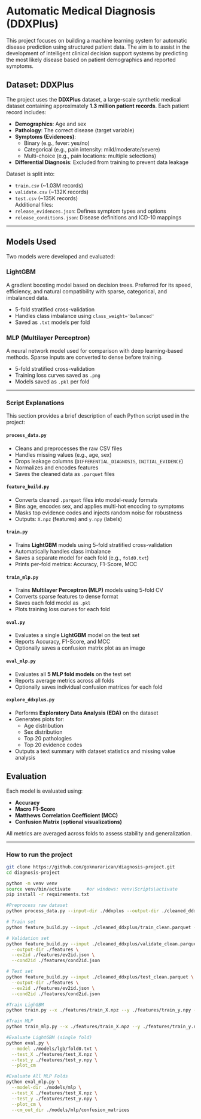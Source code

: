 # Automatic Medical Diagnosis (DDXPlus)


This project focuses on building a machine learning system for automatic disease prediction using structured patient data. The aim is to assist in the development of intelligent clinical decision support systems by predicting the most likely disease based on patient demographics and reported symptoms.

## Dataset: DDXPlus

The project uses the **DDXPlus** dataset, a large-scale synthetic medical dataset containing approximately **1.3 million patient records**. Each patient record includes:

- **Demographics**: Age and sex  
- **Pathology**: The correct disease (target variable)  
- **Symptoms (Evidences)**:  
  - Binary (e.g., fever: yes/no)  
  - Categorical (e.g., pain intensity: mild/moderate/severe)  
  - Multi-choice (e.g., pain locations: multiple selections)  
- **Differential Diagnosis**: Excluded from training to prevent data leakage

Dataset is split into:
- `train.csv` (~1.03M records)  
- `validate.csv` (~132K records)  
- `test.csv` (~135K records)  
Additional files:  
- `release_evidences.json`: Defines symptom types and options  
- `release_conditions.json`: Disease definitions and ICD-10 mappings

---

## Models Used

Two models were developed and evaluated:

### LightGBM  
A gradient boosting model based on decision trees. Preferred for its speed, efficiency, and natural compatibility with sparse, categorical, and imbalanced data.

- 5-fold stratified cross-validation
- Handles class imbalance using `class_weight='balanced'`
- Saved as `.txt` models per fold

###  MLP (Multilayer Perceptron)  
A neural network model used for comparison with deep learning-based methods. Sparse inputs are converted to dense before training.

- 5-fold stratified cross-validation  
- Training loss curves saved as `.png`  
- Models saved as `.pkl` per fold

---


### Script Explanations

This section provides a brief description of each Python script used in the project:

#### `process_data.py`
- Cleans and preprocesses the raw CSV files  
- Handles missing values (e.g., age, sex)  
- Drops leakage columns (`DIFFERENTIAL_DIAGNOSIS`, `INITIAL_EVIDENCE`)  
- Normalizes and encodes features  
- Saves the cleaned data as `.parquet` files

#### `feature_build.py`
- Converts cleaned `.parquet` files into model-ready formats  
- Bins age, encodes sex, and applies multi-hot encoding to symptoms  
- Masks top evidence codes and injects random noise for robustness  
- Outputs: `X.npz` (features) and `y.npy` (labels)

#### `train.py`
- Trains **LightGBM** models using 5-fold stratified cross-validation  
- Automatically handles class imbalance  
- Saves a separate model for each fold (e.g., `fold0.txt`)  
- Prints per-fold metrics: Accuracy, F1-Score, MCC

#### `train_mlp.py`
- Trains **Multilayer Perceptron (MLP)** models using 5-fold CV  
- Converts sparse features to dense format  
- Saves each fold model as `.pkl`  
- Plots training loss curves for each fold

#### `eval.py`
- Evaluates a single **LightGBM** model on the test set  
- Reports Accuracy, F1-Score, and MCC  
- Optionally saves a confusion matrix plot as an image

#### `eval_mlp.py`
- Evaluates all **5 MLP fold models** on the test set  
- Reports average metrics across all folds  
- Optionally saves individual confusion matrices for each fold

#### `explore_ddxplus.py`
- Performs **Exploratory Data Analysis (EDA)** on the dataset  
- Generates plots for:
  - Age distribution  
  - Sex distribution  
  - Top 20 pathologies  
  - Top 20 evidence codes  
- Outputs a text summary with dataset statistics and missing value analysis


## Evaluation

Each model is evaluated using:

- **Accuracy**
- **Macro F1-Score**
- **Matthews Correlation Coefficient (MCC)**
- **Confusion Matrix (optional visualizations)**

All metrics are averaged across folds to assess stability and generalization.

---


### How to run the project
```bash
git clone https://github.com/goknurarican/diagnosis-project.git
cd diagnosis-project
```

```bash
python -m venv venv
source venv/bin/activate      #or windows: venv\Scripts\activate
pip install -r requirements.txt
```

```bash
#Preprocess raw dataset
python process_data.py --input-dir ./ddxplus --output-dir ./cleaned_ddxplus

````

```bash
# Train set
python feature_build.py --input ./cleaned_ddxplus/train_clean.parquet --output-dir ./features

# Validation set
python feature_build.py --input ./cleaned_ddxplus/validate_clean.parquet \
  --output-dir ./features \
  --ev2id ./features/ev2id.json \
  --cond2id ./features/cond2id.json

# Test set
python feature_build.py --input ./cleaned_ddxplus/test_clean.parquet \
  --output-dir ./features \
  --ev2id ./features/ev2id.json \
  --cond2id ./features/cond2id.json

````

```bash
#Train LighGBM
python train.py --x ./features/train_X.npz --y ./features/train_y.npy --output ./models/lgb


````


```bash
#Train MLP
python train_mlp.py --x ./features/train_X.npz --y ./features/train_y.npy --output ./models/mlp

````


```bash
#Evaluate LightGBM (single fold)
python eval.py \
  --model ./models/lgb/fold0.txt \
  --test_X ./features/test_X.npz \
  --test_y ./features/test_y.npy \
  --plot_cm

````

```bash
#Evaluate All MLP Folds
python eval_mlp.py \
  --model-dir ./models/mlp \
  --test_X ./features/test_X.npz \
  --test_y ./features/test_y.npy \
  --plot_cm \
  --cm_out_dir ./models/mlp/confusion_matrices

````


